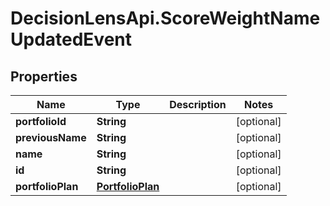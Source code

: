 # DecisionLensApi.ScoreWeightNameUpdatedEvent

## Properties
Name | Type | Description | Notes
------------ | ------------- | ------------- | -------------
**portfolioId** | **String** |  | [optional] 
**previousName** | **String** |  | [optional] 
**name** | **String** |  | [optional] 
**id** | **String** |  | [optional] 
**portfolioPlan** | [**PortfolioPlan**](PortfolioPlan.md) |  | [optional] 


